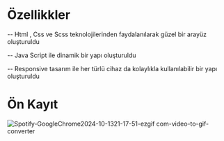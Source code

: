 # Özellikkler
-- Html , Css ve Scss teknolojilerinden faydalanılarak güzel bir arayüz oluşturuldu 

-- Java Script ile dinamik bir yapı oluşturuldu

-- Responsive tasarım ile her türlü cihaz da kolaylıkla kullanılabilir bir yapı oluşturuldu


# Ön Kayıt 
![Spotify-GoogleChrome2024-10-1321-17-51-ezgif com-video-to-gif-converter](https://github.com/user-attachments/assets/d066c2da-1285-4d6c-9fef-9c39b588273e)
